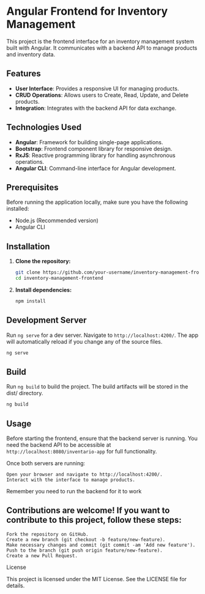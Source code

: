 # Angular Frontend for Inventory Management

This project is the frontend interface for an inventory management system built with Angular. It communicates with a backend API to manage products and inventory data.

## Features

- **User Interface**: Provides a responsive UI for managing products.
- **CRUD Operations**: Allows users to Create, Read, Update, and Delete products.
- **Integration**: Integrates with the backend API for data exchange.

## Technologies Used

- **Angular**: Framework for building single-page applications.
- **Bootstrap**: Frontend component library for responsive design.
- **RxJS**: Reactive programming library for handling asynchronous operations.
- **Angular CLI**: Command-line interface for Angular development.

## Prerequisites

Before running the application locally, make sure you have the following installed:

- Node.js (Recommended version)
- Angular CLI

## Installation

1. **Clone the repository:**

   ```bash
   git clone https://github.com/your-username/inventory-management-frontend.git
   cd inventory-management-frontend
   ```

2. **Install dependencies:**
   ```bash
   npm install
   ```

## Development Server

Run `ng serve` for a dev server. Navigate to `http://localhost:4200/`. The app will automatically reload if you change any of the source files.
```bash
ng serve
```
## Build

Run `ng build` to build the project. The build artifacts will be stored in the dist/ directory.
```bash
ng build
```

## Usage

Before starting the frontend, ensure that the backend server is running. You need the backend API to be accessible at `http://localhost:8080/inventario-app` for full functionality.

Once both servers are running:

    Open your browser and navigate to http://localhost:4200/.
    Interact with the interface to manage products.

Remember you need to run the backend for it to work

## Contributions are welcome! If you want to contribute to this project, follow these steps:

    Fork the repository on GitHub.
    Create a new branch (git checkout -b feature/new-feature).
    Make necessary changes and commit (git commit -am 'Add new feature').
    Push to the branch (git push origin feature/new-feature).
    Create a new Pull Request.

License

This project is licensed under the MIT License. See the LICENSE file for details.
